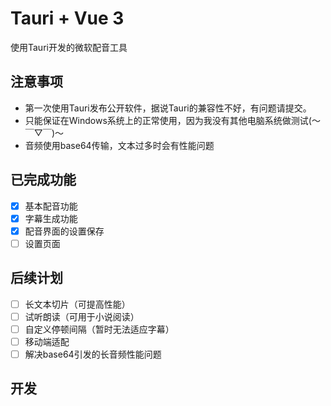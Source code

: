 # Tauri + Vue 3

使用Tauri开发的微软配音工具

## 注意事项

- 第一次使用Tauri发布公开软件，据说Tauri的兼容性不好，有问题请提交。
- 只能保证在Windows系统上的正常使用，因为我没有其他电脑系统做测试(～￣▽￣)～
- 音频使用base64传输，文本过多时会有性能问题

## 已完成功能

- [x] 基本配音功能
- [x] 字幕生成功能
- [x] 配音界面的设置保存
- [ ] 设置页面

## 后续计划

- [ ] 长文本切片（可提高性能）
- [ ] 试听朗读（可用于小说阅读）
- [ ] 自定义停顿间隔（暂时无法适应字幕）
- [ ] 移动端适配
- [ ] 解决base64引发的长音频性能问题

## 开发


